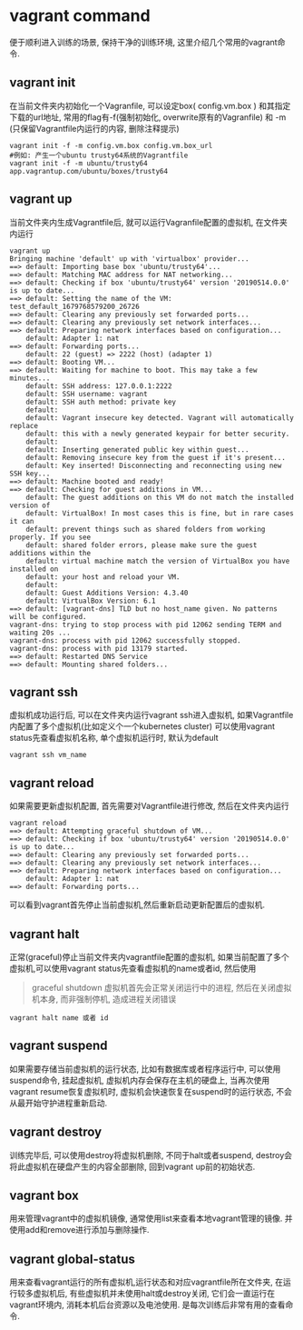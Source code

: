 # vagrant command

便于顺利进入训练的场景, 保持干净的训练环境, 这里介绍几个常用的vagrant命令.

## vagrant init

在当前文件夹内初始化一个Vagranfile,  可以设定box( config.vm.box ) 和其指定下载的url地址, 常用的flag有-f(强制初始化, overwrite原有的Vagranfile) 和 -m (只保留Vagrantfile内运行的内容, 删除注释提示)&#x20;

```
vagrant init -f -m config.vm.box config.vm.box_url
#例如: 产生一个ubuntu trusty64系统的Vagrantfile
vagrant init -f -m ubuntu/trusty64 app.vagrantup.com/ubuntu/boxes/trusty64
```

## vagrant up&#x20;

当前文件夹内生成Vagrantfile后, 就可以运行Vagranfile配置的虚拟机, 在文件夹内运行

```
vagrant up                                                                 
Bringing machine 'default' up with 'virtualbox' provider...
==> default: Importing base box 'ubuntu/trusty64'...
==> default: Matching MAC address for NAT networking...
==> default: Checking if box 'ubuntu/trusty64' version '20190514.0.0' is up to date...
==> default: Setting the name of the VM: test_default_1679768579200_26726
==> default: Clearing any previously set forwarded ports...
==> default: Clearing any previously set network interfaces...
==> default: Preparing network interfaces based on configuration...
    default: Adapter 1: nat
==> default: Forwarding ports...
    default: 22 (guest) => 2222 (host) (adapter 1)
==> default: Booting VM...
==> default: Waiting for machine to boot. This may take a few minutes...
    default: SSH address: 127.0.0.1:2222
    default: SSH username: vagrant
    default: SSH auth method: private key
    default: 
    default: Vagrant insecure key detected. Vagrant will automatically replace
    default: this with a newly generated keypair for better security.
    default: 
    default: Inserting generated public key within guest...
    default: Removing insecure key from the guest if it's present...
    default: Key inserted! Disconnecting and reconnecting using new SSH key...
==> default: Machine booted and ready!
==> default: Checking for guest additions in VM...
    default: The guest additions on this VM do not match the installed version of
    default: VirtualBox! In most cases this is fine, but in rare cases it can
    default: prevent things such as shared folders from working properly. If you see
    default: shared folder errors, please make sure the guest additions within the
    default: virtual machine match the version of VirtualBox you have installed on
    default: your host and reload your VM.
    default: 
    default: Guest Additions Version: 4.3.40
    default: VirtualBox Version: 6.1
==> default: [vagrant-dns] TLD but no host_name given. No patterns will be configured.
vagrant-dns: trying to stop process with pid 12062 sending TERM and waiting 20s ...
vagrant-dns: process with pid 12062 successfully stopped.
vagrant-dns: process with pid 13179 started.
==> default: Restarted DNS Service
==> default: Mounting shared folders...
```

## vagrant ssh

虚拟机成功运行后, 可以在文件夹内运行vagrant ssh进入虚拟机, 如果Vagrantfile内配置了多个虚拟机(比如定义个一个kubernetes cluster) 可以使用vagrant status先查看虚拟机名称, 单个虚拟机运行时, 默认为default

```
vagrant ssh vm_name
```

## vagrant reload

如果需要更新虚拟机配置, 首先需要对Vagrantfile进行修改, 然后在文件夹内运行

```
vagrant reload
==> default: Attempting graceful shutdown of VM...
==> default: Checking if box 'ubuntu/trusty64' version '20190514.0.0' is up to date...
==> default: Clearing any previously set forwarded ports...
==> default: Clearing any previously set network interfaces...
==> default: Preparing network interfaces based on configuration...
    default: Adapter 1: nat
==> default: Forwarding ports...
```

可以看到vagrant首先停止当前虚拟机,然后重新启动更新配置后的虚拟机.

## vagrant halt

正常(graceful)停止当前文件夹内vagrantfile配置的虚拟机, 如果当前配置了多个虚拟机,可以使用vagrant status先查看虚拟机的name或者id, 然后使用

> graceful shutdown 虚拟机首先会正常关闭运行中的进程, 然后在关闭虚拟机本身, 而非强制停机, 造成进程关闭错误

```
vagrant halt name 或者 id 
```

## vagrant suspend

如果需要存储当前虚拟机的运行状态, 比如有数据库或者程序运行中, 可以使用suspend命令, 挂起虚拟机, 虚拟机内存会保存在主机的硬盘上, 当再次使用vagrant resume恢复虚拟机时, 虚拟机会快速恢复在suspend时的运行状态, 不会从最开始守护进程重新启动.&#x20;

## vagrant destroy

训练完毕后, 可以使用destroy将虚拟机删除, 不同于halt或者suspend, destroy会将此虚拟机在硬盘产生的内容全部删除, 回到vagrant up前的初始状态.&#x20;

## vagrant box

用来管理vagrant中的虚拟机镜像, 通常使用list来查看本地vagrant管理的镜像. 并使用add和remove进行添加与删除操作.

## vagrant global-status

用来查看vagrant运行的所有虚拟机,运行状态和对应vagrantfile所在文件夹, 在运行较多虚拟机后, 有些虚拟机并未使用halt或destroy关闭, 它们会一直运行在vagrant环境内, 消耗本机后台资源以及电池使用. 是每次训练后非常有用的查看命令.&#x20;

